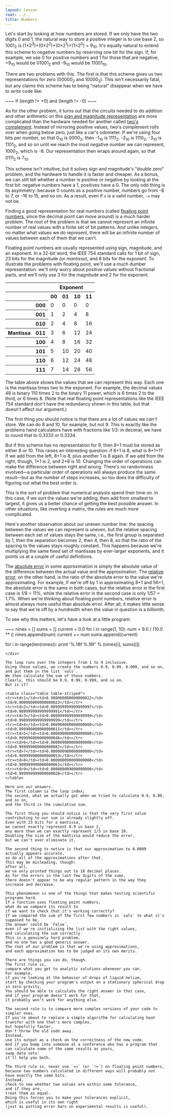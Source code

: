 ```yaml
---
layout: lesson
root: ../..
title: Numbers
---
```

Let's start by looking at how numbers are stored.
If we only have the two digits 0 and 1,
the natural way to store a positive integer is to use base 2,
so 1001<sub>2</sub> is
(1&times;2<sup>3</sup>)+(0&times;2<sup>2</sup>)+(0&times;2<sup>1</sup>)+(1&times;2<sup>0</sup>) = 9<sub>10</sub>.
It's equally natural to extend this scheme to negative numbers by reserving one bit for the sign.
If, for example, we use 0 for positive numbers and 1 for those that are negative,
+9<sub>10</sub> would be 01001<sub>2</sub> and -9<sub>10</sub> would be 11001<sub>10</sub>.

There are two problems with this.
The first is that this scheme gives us two representations for zero (00000<sub>2</sub> and 10000<sub>2</sub>).
This isn't necessarily fatal,
but any claims this scheme has to being "natural" disappear when we have to write code like:

<div class="in" markdown="1">
~~~
if (length != +0) and (length != -0)
~~~
</div>

As for the other problem,
it turns out that the circuits needed to do addition and other arithmetic on this
[sign and magnitude representation](../gloss.html#sign-and-magnitude)
are more complicated than the hardware needed for another called
[two's complement](../gloss.html#twos-complement).
Instead of mirroring positive values,
two's complement rolls over when going below zero,
just like a car's odometer.
If we're using four bits per number,
so that 0<sub>10</sub> is 0000<sub>2</sub>,
then -1<sub>10</sub> is 1111<sub>2</sub>.
-2<sub>10</sub> is 1110<sub>2</sub>,
-3<sub>10</sub> is 1101<sub>2</sub>,
and so on until we reach the most negative number we can represent,
1000<sub>2</sub>, which is -8.
Our representation then wraps around again, so that 0111<sub>2</sub> is 7<sub>10</sub>.

This scheme isn't intuitive,
but it solves sign and magnitude's "double zero" problem,
and the hardware to handle it is faster and cheaper.
As a bonus,
we can still tell whether a number is positive or negative by looking at the first bit:
negative numbers have a 1, positives have a 0.
The only odd thing is its asymmetry:
because 0 counts as a positive number,
numbers go from -8 to 7, or -16 to 15, and so on.
As a result, even if `x` is a valid number, `-x` may not be.

Finding a good representation for real numbers
(called [floating point numbers](../gloss.html#floating-point),
since the decimal point can move around)
is a much harder problem.
The root of the problem is that
we cannot represent an infinite number of real values with a finite set of bit patterns.
And unlike integers,
no matter what values we *do* represent,
there will be an infinite number of values between each of them that we can't.

Floating point numbers are usually represented using sign, magnitude, and an exponent.
In a 32-bit word,
the IEEE 754 standard calls for 1 bit of sign,
23 bits for the magnitude (or *mantissa*),
and 8 bits for the exponent.
To illustrate the problems with floating point,
we'll use a much dumber representation:
we'll only worry about positive values without fractional parts,
and we'll only use 3 for the magnitude and 2 for the exponent.

<table class="table table-striped">
<tr><th></th>        <th>   </th><th colspan="4" align="center">Exponent</th></tr>
<tr><th></th>        <th>   </th><th>00</th><th>01</th><th>10</th><th>11</th></tr>
<tr><th></th>        <th>000</th><td> 0</td><td> 0</td><td> 0</td><td> 0</td></tr>
<tr><th></th>        <th>001</th><td> 1</td><td> 2</td><td> 4</td><td> 8</td></tr>
<tr><th></th>        <th>010</th><td> 2</td><td> 4</td><td> 8</td><td>16</td></tr>
<tr><th>Mantissa</th><th>011</th><td> 3</td><td> 6</td><td>12</td><td>24</td></tr>
<tr><th></th>        <th>100</th><td> 4</td><td> 8</td><td>16</td><td>32</td></tr>
<tr><th></th>        <th>101</th><td> 5</td><td>10</td><td>20</td><td>40</td></tr>
<tr><th></th>        <th>110</th><td> 6</td><td>12</td><td>24</td><td>48</td></tr>
<tr><th></th>        <th>111</th><td> 7</td><td>14</td><td>28</td><td>56</td></tr>
</table>

The table above
shows the values that we can represent this way.
Each one is the mantissa times two to the exponent.
For example, the decimal values 48 is binary 110 times 2 to the binary 11 power,
which is 6 times 2 to the third,
or 6 times 8.
(Note that real floating point representations like the IEEE 754 standard
don't have the redundancy shown in this table,
but that doesn't affect our argument.)

The first thing you should notice is that there are a lot of values we *can't* store.
We can do 8 and 10, for example, but not 9.
This is exactly like the problems hand calculators have with fractions like 1/3:
in decimal, we have to round that to 0.3333 or 0.3334.

But if this scheme has no representation for 9,
then 8+1 must be stored as either 8 or 10.
This raises an interesting question:
if 8+1 is 8, what is 8+1+1?
If we add from the left, 8+1 is 8, plus another 1 is 8 again.
If we add from the right, though, 1+1 is 2, and 2+8 is 10.
Changing the order of operations can make the difference between right and wrong.
There's no randomness involved&mdash;a particular order of operations
will always produce the same result&mdash;but
as the number of steps increases,
so too does the difficulty of figuring out what the best order is.

This is the sort of problem that numerical analysts spend their time on.
In this case, if we sort the values we're adding, then add from smallest to largest,
it gives us a better chance of getting the best possible answer.
In other situations,
like inverting a matrix,
the rules are much more complicated.

Here's another observation about our uneven number line:
the spacing between the values we can represent is uneven,
but the relative spacing between each set of values stays the same,
i.e., the first group is separated by 1, then the separation becomes 2, then 4, then 8,
so that the ratio of the spacing to the values stays roughly constant.
This happens because we're multiplying the same fixed set of mantissas by ever-larger exponents,
and it points us at a couple of useful definitions.

The [absolute error](../gloss.html#absolute-error) in some approximation
is simply the absolute value of the difference between the actual value and the approximation.
The [relative error](../gloss.html#relative-error),
on the other hand,
is the ratio of the absolute error to the value we're approximating.
For example, if we're off by 1 in approximating 8+1 and 56+1,
the absolute error is the same in both cases,
but the relative error in the first case is 1/9 = 11%,
while the relative error in the second case is only 1/57 = 1.7%.
When we're thinking about floating point numbers,
relative error is almost always more useful than absolute error.
After all,
it makes little sense to say that we're off by a hundredth when the value in question is a billionth.

To see why this matters, let's have a look at a little program:

<div class="in" markdown="1">
~~~
nines = []
sums = []
current = 0.0
for i in range(1, 10):
    num = 9.0 / (10.0 ** i)
    nines.append(num)
    current += num
    sums.append(current)

for i in range(len(nines)):
    print '%.18f %.18f' % (nines[i], sums[i])
~~~
</div>

The loop runs over the integers from 1 to 9 inclusive.
Using those values, we create the numbers 0.9, 0.09, 0.009, and so on, and put them in the list `vals`.
We then calculate the sum of those numbers.
Clearly, this should be 0.9, 0.99, 0.999, and so on.
But is it?

<table class="table table-striped">
<tr><td>1</td><td>0.900000000000000022</td><td>0.900000000000000022</td></tr>
<tr><td>2</td><td>0.089999999999999997</td><td>0.989999999999999991</td></tr>
<tr><td>3</td><td>0.008999999999999999</td><td>0.998999999999999999</td></tr>
<tr><td>4</td><td>0.000900000000000000</td><td>0.999900000000000011</td></tr>
<tr><td>5</td><td>0.000090000000000000</td><td>0.999990000000000046</td></tr>
<tr><td>6</td><td>0.000009000000000000</td><td>0.999999000000000082</td></tr>
<tr><td>7</td><td>0.000000900000000000</td><td>0.999999900000000053</td></tr>
<tr><td>8</td><td>0.000000090000000000</td><td>0.999999990000000061</td></tr>
<tr><td>9</td><td>0.000000009000000000</td><td>0.999999999000000028</td></tr>
</table>

Here are our answers.
The first column is the loop index;
the second, what we actually got when we tried to calculate 0.9, 0.09, and so on,
and the third is the cumulative sum.

The first thing you should notice is that the very first value contributing to our sum is already slightly off.
Even with 23 bits for a mantissa,
we cannot exactly represent 0.9 in base 2,
any more than we can exactly represent 1/3 in base 10.
Doubling the size of the mantissa would reduce the error,
but we can't ever eliminate it.

The second thing to notice is that our approximation to 0.0009 actually appears accurate,
as do all of the approximations after that.
This may be misleading, though:
after all,
we've only printed things out to 18 decimal places.
As for the errors in the last few digits of the sums,
there doesn't appear to be any regular pattern in the way they increase and decrease.

This phenomenon is one of the things that makes testing scientific programs hard.
If a function uses floating point numbers,
what do we compare its result to
if we want to check that it's working correctly?
If we compared the sum of the first few numbers in `vals` to what it's supposed to be,
the answer could be `False`,
even if we're initializing the list with the right values,
and calculating the sum correctly.
This is a genuinely hard problem,
and no one has a good generic answer.
The root of our problem is that we're using approximations,
and each approximation has to be judged on its own merits.

There are things you can do, though.
The first rule is,
compare what you get to analytic solutions whenever you can.
For example,
if you're looking at the behavior of drops of liquid helium,
start by checking your program's output on a stationary spherical drop in zero gravity.
You should be able to calculate the right answer in that case,
and if your program doesn't work for that,
it probably won't work for anything else.

The second rule is to compare more complex versions of your code to simpler ones.
If you're about to replace a simple algorithm for calculating heat transfer with one that's more complex,
but hopefully faster,
don't throw the old code away.
Instead,
use its output as a check on the correctness of the new code.
And if you bump into someone at a conference who has a program that can calculate some of the same results as yours,
swap data sets:
it'll help you both.

The third rule is, never use `==` (or `!=`) on floating point numbers,
because two numbers calculated in different ways will probably not have exactly the same bits.
Instead,
check to see whether two values are within some tolerance,
and if they are,
treat them as equal.
Doing this forces you to make your tolerances explicit,
which is useful in its own right
(just as putting error bars on experimental results is useful).
